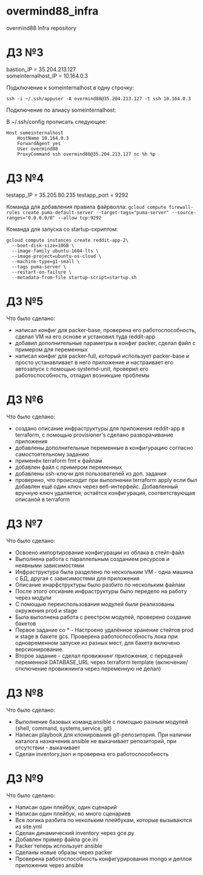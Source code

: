# overmind88_infra
overmind88 Infra repository

# ДЗ №3

bastion_IP = 35.204.213.127  
someinternalhost_IP = 10.164.0.3

Подключение к someinternalhost в одну строчку:

`ssh -i ~/.ssh/appuser -A overmind88@35.204.213.127 -t ssh 10.164.0.3`

Подключение по алиасу someinternalhost:

В ~/.ssh/config прописать следующее:

```
Host someinternalhost
    HostName 10.164.0.3
    ForwardAgent yes
    User overmind88
    ProxyCommand ssh overmind88@35.204.213.127 nc %h %p
```

# ДЗ №4

testapp_IP = 35.205.80.235
testapp_port = 9292 

Команда для добавления правила файрволла: 
`gcloud compute firewall-rules create puma-default-server --target-tags="puma-server" --source-ranges="0.0.0.0/0" --allow tcp:9292`

Команда для запуска со startup-скриптом:

```
gcloud compute instances create reddit-app-2\
  --boot-disk-size=10GB \
  --image-family ubuntu-1604-lts \
  --image-project=ubuntu-os-cloud \
  --machine-type=g1-small \
  --tags puma-server \
  --restart-on-failure \
  --metadata-from-file startup-script=startup.sh

```

# ДЗ №5

Что было сделано:
- написал конфиг для packer-base, проверена его работоспособность, сделал VM на его основе и установил туда reddit-app
- добавил дополнительные параметры в конфиг packer, сделал файл с примером для переменных
- написал конфиг для packer-full, который использует packer-base и просто устанавливает в него приложение и настраивает его автозапуск с помощью systemd-unit, проверил его работоспособность, отладил возникшие проблемы

# ДЗ №6
Что было сделано:
- создано описание инфраструктуры для приложения reddit-app в terraform, с помощью provisioner's сделано разворачивание приложения
- добавлены дополнительные переменные в конфигурацию согласно самостоятельному заданию
- применён terraform fmt к файлам
- добавлен файл с примером переменных
- добавлены ssh-ключи для пользователей из доп. задания
- проверено, что происходит при выполнении terraform apply если был добавлен ещё один ключ через веб-интерфейс. Добавленный вручную ключ удаляется, остаётся конфигурация, соответствующая описаной в terraform

# ДЗ №7
Что было сделано:
- Освоено импортирование конфигурации из облака в стейт-файл
- Выполнена работа с параллельным созданием ресурсов и неявными зависимостями
- Инфраструктура была разделено по нескольким VM - одна машина с БД, другая с зависимостями для приложения
- Описание инарфструктуры было разбито по нескольким файлам
- После этого опсиание инфраструктуры было передело на работу через модули
- С помощью переиспользования модулей были реализованы окружения prod и stage
- Была выполнена работа с реестром модулей, проверено создание бакетов
- Первое задание со * - Настроено удалённое хранение стейтов prod и stage в бакете gcs. Проверена работоспособность лока при одновременном запуске из разных мест, для бакета включено версионирование.
- Второе задание - сделал провижнинг приложения, с передачей переменной DATABASE_URL через terraform template (включение/отключение провижнинга через переменную не делал)

# ДЗ №8
Что было сделано: 
- Выполнение базовых команд ansible с помощью разным модулей (shell, command, systems,service, git)
- Написан playbook для клонирования git-репозитория. При наличии каталога назначения ansible не выкачивает репозиторий, при отсутствии - выкачивает
- Сделан inventory.json и проверена его работоспособность

# ДЗ №9
Что было сделано:
- Написан один плейбук, один сценарий
- Написан один плейбук, но много сценариев
- Вся логика разбита по некольким плейбукам, которые вызываются из site.yml
- Сделан динамический inventory через gce.py
- Добавлен пример файла gce.ini
- Packer теперь использует ansible
- Сделаны новые образы через packer
- Проверена работоспособность конфигурирования mongo и деплоя приложения через ansible

